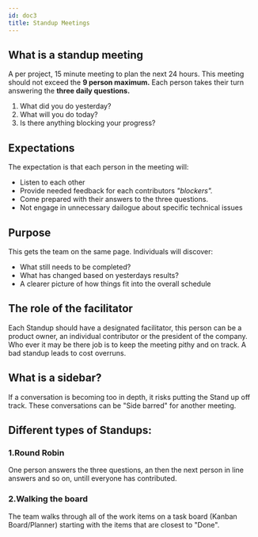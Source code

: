 ```yaml
---
id: doc3
title: Standup Meetings
---
```


## What is a standup meeting
A per project, 15 minute meeting to plan the next 24 hours. This meeting should not exceed the **9 person maximum.** Each person takes their turn answering the **three daily questions.**

1. What did you do yesterday?
2. What will you do today?
3. Is there anything blocking your progress?


## Expectations
The expectation is that each person in the meeting will:

* Listen to each other
* Provide needed feedback for each contributors *"blockers".*
* Come prepared with their answers to the three questions.
* Not engage in unnecessary dailogue about specific technical issues

## Purpose
This gets the team on the same page. Individuals will discover:

* What still needs to be completed?
* What has changed based on yesterdays results?
* A clearer picture of how things fit into the overall schedule
<!-- This should talk about scrum somehow but we are not there yet-->

## The role of the facilitator
Each Standup should have a designated facilitator, this person can be a product owner, an individual contributor or the president of the company. Who ever it may be there job is to keep the meeting pithy and on track. A bad standup leads to cost overruns.

## What is a sidebar?
If a conversation is becoming too in depth, it risks putting the Stand up off track. These conversations can be "Side barred" for another meeting.

## Different types of Standups:

### 1.Round Robin
One person answers the three questions, an then the next person in line answers and so on, untill everyone has contributed.

### 2.Walking the board
The team walks through all of the work items on a task board (Kanban Board/Planner) starting with the items that are closest to "Done". 
